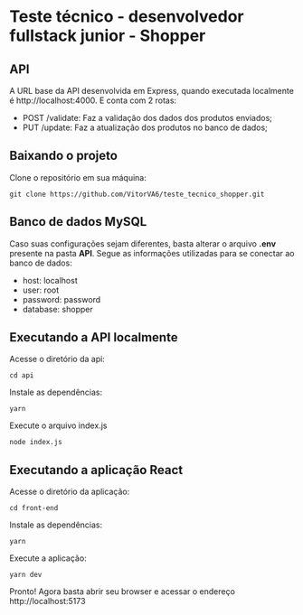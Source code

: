 # Teste técnico - desenvolvedor fullstack junior - Shopper

## API

A URL base da API desenvolvida em Express, quando executada localmente é http://localhost:4000. E conta com 2 rotas:

- POST /validate: Faz a validação dos dados dos produtos enviados;
- PUT /update: Faz a atualização dos produtos no banco de dados;

## Baixando o projeto

Clone o repositório em sua máquina:
```
git clone https://github.com/VitorVA6/teste_tecnico_shopper.git
```

## Banco de dados MySQL

Caso suas configurações sejam diferentes, basta alterar o arquivo **.env** presente na pasta **API**. Segue as informações utilizadas para se conectar ao banco de dados:

- host: localhost
- user: root
- password: password
- database: shopper

## Executando a API localmente

Acesse o diretório da api:
```
cd api
```
Instale as dependências:
```
yarn
```
Execute o arquivo index.js
```
node index.js
```

## Executando a aplicação React

Acesse o diretório da aplicação:
```
cd front-end
```
Instale as dependências:
```
yarn
```
Execute a aplicação:
```
yarn dev
```
Pronto! Agora basta abrir seu browser e acessar o endereço http://localhost:5173